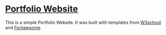 # [Portfolio Website](https://nairitya03.github.io/)

This is a simple Portfolio Website. It was built with templates from [W3school](https://www.w3schools.com/w3css/default.asp) and [Fontawsome](https://fontawesome.com/).

